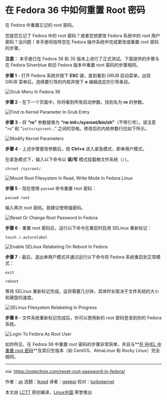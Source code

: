 [#]: subject: "How To Reset Root Password In Fedora 36"
[#]: via: "https://ostechnix.com/reset-root-password-in-fedora/"
[#]: author: "sk https://ostechnix.com/author/sk/"
[#]: collector: "lkxed"
[#]: translator: "geekpi"
[#]: reviewer: "turbokernel"
[#]: publisher: " "
[#]: url: " "

在 Fedora 36 中如何重置 Root 密码
======
在 Fedora 中重置忘记的 root 密码。

您是否忘记了 Fedora 中的 root 密码？或者您想更改 Fedora 系统中的 root 用户密码？没问题！本手册将指导您在 Fedora 操作系统中完成更改或重置 root 密码的步骤。

**注意：** 本手册已在 Fedora 36 和 35 版本上进行了正式测试。下面提供的步骤与在 Fedora Silverblue 和旧 Fedora 版本中重置 root 密码的步骤相同。

**步骤 1** - 打开 Fedora 系统并按下 **ESC** 键，直到看到 GRUB 启动菜单。出现 GRUB 菜单后，选择要引导的内核并按下 **e** 编辑选定的引导条目。

![Grub Menu In Fedora 36][1]

**步骤 2** - 在下一个页面中，你将看到所有启动参数。找到名为 **ro** 的参数。

![Find ro Kernel Parameter In Grub Entry][2]

**步骤 3** - 将 **“ro”** 参数替换为 **“rw init=/sysroot/bin/sh”**（不带引号）。请注意 “`rw`” 和 “`init=/sysroot`...” 之间的空格。修改后的内核参数行应如下所示。

![Modify Kernel Parameters][3]

**步骤 4** - 上述步骤更改参数后，按 **Ctrl+x** 进入紧急模式，即单用户模式。

在紧急模式下，输入以下命令以  **读/写** 模式挂载根文件系统（`/`）。

```
chroot /sysroot/
```

![Mount Root Filesystem In Read, Write Mode In Fedora Linux][4]

**步骤 5** - 现在使用 `passwd` 命令重置 root 密码：

```
passwd root
```

输入两次 root 密码。我建议使用强密码。

![Reset Or Change Root Password In Fedora][5]

**步骤 6** - 重置 root 密码后，运行以下命令在重启时启用 SELinux 重新标记：

```
touch /.autorelabel
```

![Enable SELinux Relabeling On Reboot In Fedora][6]

**步骤 7** - 最后，退出单用户模式并通过运行以下命令将 Fedora 系统重启到正常模式：

```
exit
```

```
reboot
```

等待 SELinux 重新标记完成。这将需要几分钟，具体时长取决于文件系统的大小和硬盘的速度。

![SELinux Filesystem Relabeling In Progress][7]

**步骤 8** - 文件系统重新标记完成后，你可以使用新的 root 密码登录到你的 Fedora 系统。

![Login To Fedora As Root User][8]

如你所见，在 Fedora 36 中重置 root 密码的步骤非常简单，并且与**[在 RHEL 中重置 root 密码][9]**及其衍生版本（如 CentOS、AlmaLinux 和 Rocky Linux）完全相同。

--------------------------------------------------------------------------------

via: https://ostechnix.com/reset-root-password-in-fedora/

作者：[sk][a]
选题：[lkxed][b]
译者：[geekpi](https://github.com/geekpi)
校对：[turbokernel](https://github.com/turbokernel)

本文由 [LCTT](https://github.com/LCTT/TranslateProject) 原创编译，[Linux中国](https://linux.cn/) 荣誉推出

[a]: https://ostechnix.com/author/sk/
[b]: https://github.com/lkxed
[1]: https://ostechnix.com/wp-content/uploads/2022/05/Grub-Menu-In-Fedora-36.png
[2]: https://ostechnix.com/wp-content/uploads/2021/11/Find-ro-Kernel-Parameter-In-Grub-Entry.png
[3]: https://ostechnix.com/wp-content/uploads/2022/05/Modify-Kernel-Parameters.png
[4]: https://ostechnix.com/wp-content/uploads/2022/05/Mount-Root-Filesystem-In-Read-Write-Mode-In-Fedora-Linux.png
[5]: https://ostechnix.com/wp-content/uploads/2022/05/Reset-Or-Change-Root-Password-In-Fedora.png
[6]: https://ostechnix.com/wp-content/uploads/2022/05/Enable-SELinux-Relabeling-On-Reboot-In-Fedora.png
[7]: https://ostechnix.com/wp-content/uploads/2021/11/SELinux-filesystem-relabeling-in-progress.png
[8]: https://ostechnix.com/wp-content/uploads/2022/05/Login-To-Fedora-As-Root-User.png
[9]: https://ostechnix.com/how-to-reset-root-user-password-in-centos-8-rhel-8/
